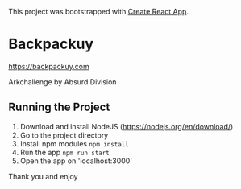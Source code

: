 This project was bootstrapped with [Create React App](https://github.com/facebook/create-react-app).

# Backpackuy

https://backpackuy.com

Arkchallenge by Absurd Division

## Running the Project

1. Download and install NodeJS (https://nodejs.org/en/download/)
2. Go to the project directory
3. Install npm modules `npm install`
4. Run the app `npm run start`
5. Open the app on 'localhost:3000'

Thank you and enjoy

